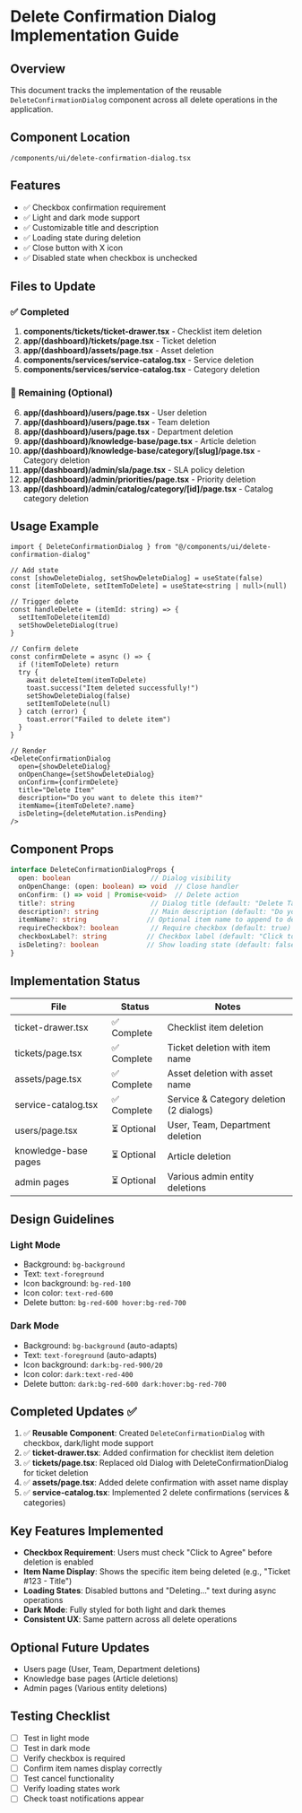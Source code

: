 # Delete Confirmation Dialog Implementation Guide

## Overview
This document tracks the implementation of the reusable `DeleteConfirmationDialog` component across all delete operations in the application.

## Component Location
`/components/ui/delete-confirmation-dialog.tsx`

## Features
- ✅ Checkbox confirmation requirement
- ✅ Light and dark mode support
- ✅ Customizable title and description
- ✅ Loading state during deletion
- ✅ Close button with X icon
- ✅ Disabled state when checkbox is unchecked

## Files to Update

### ✅ Completed
1. **components/tickets/ticket-drawer.tsx** - Checklist item deletion
2. **app/(dashboard)/tickets/page.tsx** - Ticket deletion
3. **app/(dashboard)/assets/page.tsx** - Asset deletion
4. **components/services/service-catalog.tsx** - Service deletion
5. **components/services/service-catalog.tsx** - Category deletion

### 🔄 Remaining (Optional)
6. **app/(dashboard)/users/page.tsx** - User deletion
7. **app/(dashboard)/users/page.tsx** - Team deletion
8. **app/(dashboard)/users/page.tsx** - Department deletion
9. **app/(dashboard)/knowledge-base/page.tsx** - Article deletion
10. **app/(dashboard)/knowledge-base/category/[slug]/page.tsx** - Category deletion
11. **app/(dashboard)/admin/sla/page.tsx** - SLA policy deletion
12. **app/(dashboard)/admin/priorities/page.tsx** - Priority deletion
13. **app/(dashboard)/admin/catalog/category/[id]/page.tsx** - Catalog category deletion

## Usage Example

```tsx
import { DeleteConfirmationDialog } from "@/components/ui/delete-confirmation-dialog"

// Add state
const [showDeleteDialog, setShowDeleteDialog] = useState(false)
const [itemToDelete, setItemToDelete] = useState<string | null>(null)

// Trigger delete
const handleDelete = (itemId: string) => {
  setItemToDelete(itemId)
  setShowDeleteDialog(true)
}

// Confirm delete
const confirmDelete = async () => {
  if (!itemToDelete) return
  try {
    await deleteItem(itemToDelete)
    toast.success("Item deleted successfully!")
    setShowDeleteDialog(false)
    setItemToDelete(null)
  } catch (error) {
    toast.error("Failed to delete item")
  }
}

// Render
<DeleteConfirmationDialog
  open={showDeleteDialog}
  onOpenChange={setShowDeleteDialog}
  onConfirm={confirmDelete}
  title="Delete Item"
  description="Do you want to delete this item?"
  itemName={itemToDelete?.name}
  isDeleting={deleteMutation.isPending}
/>
```

## Component Props

```typescript
interface DeleteConfirmationDialogProps {
  open: boolean                    // Dialog visibility
  onOpenChange: (open: boolean) => void  // Close handler
  onConfirm: () => void | Promise<void>  // Delete action
  title?: string                   // Dialog title (default: "Delete Task")
  description?: string             // Main description (default: "Do you want to delete this task?")
  itemName?: string               // Optional item name to append to description
  requireCheckbox?: boolean        // Require checkbox (default: true)
  checkboxLabel?: string          // Checkbox label (default: "Click to Agree")
  isDeleting?: boolean            // Show loading state (default: false)
}
```

## Implementation Status

| File | Status | Notes |
|------|--------|-------|
| ticket-drawer.tsx | ✅ Complete | Checklist item deletion |
| tickets/page.tsx | ✅ Complete | Ticket deletion with item name |
| assets/page.tsx | ✅ Complete | Asset deletion with asset name |
| service-catalog.tsx | ✅ Complete | Service & Category deletion (2 dialogs) |
| users/page.tsx | ⏳ Optional | User, Team, Department deletion |
| knowledge-base pages | ⏳ Optional | Article deletion |
| admin pages | ⏳ Optional | Various admin entity deletions |

## Design Guidelines

### Light Mode
- Background: `bg-background`
- Text: `text-foreground`
- Icon background: `bg-red-100`
- Icon color: `text-red-600`
- Delete button: `bg-red-600 hover:bg-red-700`

### Dark Mode
- Background: `bg-background` (auto-adapts)
- Text: `text-foreground` (auto-adapts)
- Icon background: `dark:bg-red-900/20`
- Icon color: `dark:text-red-400`
- Delete button: `dark:bg-red-600 dark:hover:bg-red-700`

## Completed Updates ✅

1. ✅ **Reusable Component**: Created `DeleteConfirmationDialog` with checkbox, dark/light mode support
2. ✅ **ticket-drawer.tsx**: Added confirmation for checklist item deletion
3. ✅ **tickets/page.tsx**: Replaced old Dialog with DeleteConfirmationDialog for ticket deletion
4. ✅ **assets/page.tsx**: Added delete confirmation with asset name display
5. ✅ **service-catalog.tsx**: Implemented 2 delete confirmations (services & categories)

## Key Features Implemented

- **Checkbox Requirement**: Users must check "Click to Agree" before deletion is enabled
- **Item Name Display**: Shows the specific item being deleted (e.g., "Ticket #123 - Title")
- **Loading States**: Disabled buttons and "Deleting..." text during async operations
- **Dark Mode**: Fully styled for both light and dark themes
- **Consistent UX**: Same pattern across all delete operations

## Optional Future Updates

- Users page (User, Team, Department deletions)
- Knowledge base pages (Article deletions)
- Admin pages (Various entity deletions)

## Testing Checklist

- [ ] Test in light mode
- [ ] Test in dark mode
- [ ] Verify checkbox is required
- [ ] Confirm item names display correctly
- [ ] Test cancel functionality
- [ ] Verify loading states work
- [ ] Check toast notifications appear
